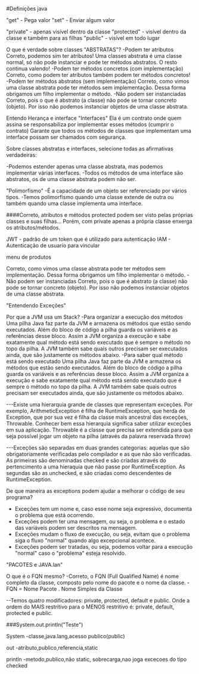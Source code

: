 #Definições java

"get" - Pega valor
"set" - Enviar algum valor

"private" - apenas visível dentro da classe
"protected" - visível dentro da classe e também para as filhas
"public" - visível em todo lugar



O que é verdade sobre classes "ABSTRATAS"?
-Podem ter atributos
Correto, podemos sim ter atributos! Uma classes abstrata é uma classe normal, só não pode instanciar e pode ter métodos abstratos. O resto continua valendo!
-Podem ter métodos concretos (com implementação)
Correto, como podem ter atributos também podem ter métodos concretos!
-Podem ter métodos abstratos (sem implementação)
Correto, como vimos uma classe abstrata pode ter métodos sem implementação. Dessa forma obrigamos um filho implementar o método.
-Não podem ser instanciadas
Correto, pois o que é abstrato (a classe) não pode se tornar concreto (objeto). Por isso não podemos instanciar objetos de uma classe abstrata.




Entendo Herança e interface
"Interfaces"
Ela é um contrato onde quem assina se responsabiliza por implementar esses métodos (cumprir o contrato)
Garante que todos os métodos de classes que implementam uma interface possam ser chamados com segurança.


Sobre classes abstratas e interfaces, selecione todas as afirmativas verdadeiras:

-Podemos estender apenas uma classe abstrata, mas podemos implementar várias interfaces.
-Todos os métodos de uma interface são abstratos, os de uma classe abstrata podem não ser.

"Polimorfismo"
-É a capacidade de um objeto ser referenciado por vários tipos.
-Temos polimorfismo quando uma classe extende de outra ou também quando uma classe implementa uma interface.


####Correto, atributos e métodos protected podem ser visto pelas próprias classes e suas filhas... Porém, com private apenas a própria classe enxerga os atributos/métodos.

JWT - padrão de um token que é utilizado para autenticação
IAM - Autenticação de usuario para vincular


menu de produtos



Correto, como vimos uma classe abstrata pode ter métodos sem implementação. Dessa forma obrigamos um filho implementar o método.
-Não podem ser instanciadas
Correto, pois o que é abstrato (a classe) não pode se tornar concreto (objeto). Por isso não podemos instanciar objetos de uma classe abstrata.


"Entendendo Exceções"

Por que a JVM usa um Stack?
-Para organizar a execução dos métodos
Uma pilha Java faz parte da JVM e armazena os métodos que estão sendo executados. Além do bloco de código a pilha guarda os variáveis e as referências desse bloco. Assim a JVM organiza a execução e sabe exatamente qual
método está sendo executado que é sempre o método no topo da pilha. A JVM também sabe quais outros precisam ser executados ainda, que são justamente os métodos abaixo.
-Para saber qual método está sendo executado
Uma pilha Java faz parte da JVM e armazena os métodos que estão sendo executados. Além do bloco de código a pilha guarda os variáveis e as referências desse bloco. Assim a JVM organiza a execução e sabe exatamente qual método está sendo executado que é sempre o método no topo da pilha. A JVM também sabe quais outros precisam ser executados ainda, que são justamente os métodos abaixo.


---Existe uma hierarquia grande de classes que representam exceções. Por exemplo, ArithmeticException é filha de RuntimeException, que herda de Exception, que por sua vez é filha da classe mais ancestral das exceções, Throwable. Conhecer bem essa hierarquia significa saber utilizar exceções em sua aplicação.
Throwable é a classe que precisa ser extendida para que seja possível jogar um objeto na pilha (através da palavra reservada throw)

---Exceções são separadas em duas grandes categorias: aquelas que são obrigatoriamente verificadas pelo compilador e as que não são verificadas. As primeiras são denominadas checked e são criadas através do pertencimento a uma hieraquia que não passe por RuntimeException. As segundas são as unchecked, e são criadas como descendentes de RuntimeException.

De que maneira as exceptions podem ajudar a melhorar o código de seu programa?

 - Exceções tem um nome e, caso esse nome seja expressivo, documenta o problema que está ocorrendo.
 - Exceções podem ter uma mensagem, ou seja, o problema e o estado das variáveis podem ser descritos na mensagem.
 - Exceções mudam o fluxo de execução, ou seja, evitam que o problema siga o fluxo "normal" quando algo excepcional acontece.
 - Exceções podem ser tratadas, ou seja, podemos voltar para a execução "normal" caso o "problema" esteja resolvido.


 "PACOTES e JAVA.lan"

 O que é o FQN mesmo?
 -Correto, o FQN (Full Qualified Name) é nome completo da classe, composto pelo nome do pacote e o nome da classe.
 -FQN = Nome Pacote . Nome Simples da Classe

 --Temos quatro modificadores: private, protected, default e public. Onde a ordem do MAIS restritivo para o MENOS restritivo é: private, default, protected e public.



 ###System.out.println("Teste")


 System
 -classe,java.lang,acesso publico(public)

 out
 -atributo,publico,referencia,static

 println
 -metodo,publico,não static, sobrecarga,nao joga excecoes do tipo checked
